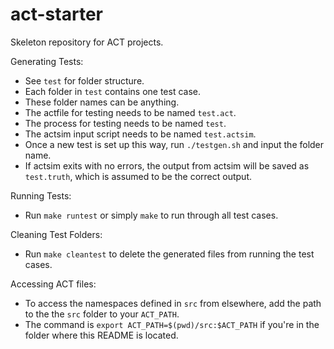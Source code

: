 # act-starter
 Skeleton repository for ACT projects. 

Generating Tests:
- See `test` for folder structure. 
- Each folder in `test` contains one test case. 
- These folder names can be anything.
- The actfile for testing needs to be named `test.act`.
- The process for testing needs to be named `test`.
- The actsim input script needs to be named `test.actsim`.
- Once a new test is set up this way, run `./testgen.sh` and input the folder name.
- If actsim exits with no errors, the output from actsim will be saved as `test.truth`, which is assumed to be the correct output.

Running Tests:
- Run `make runtest` or simply `make` to run through all test cases.

Cleaning Test Folders:
- Run `make cleantest` to delete the generated files from running the test cases.

Accessing ACT files:
- To access the namespaces defined in `src` from elsewhere, add the path to the the `src` folder to your `ACT_PATH`.
- The command is `export ACT_PATH=$(pwd)/src:$ACT_PATH` if you're in the folder where this README is located. 